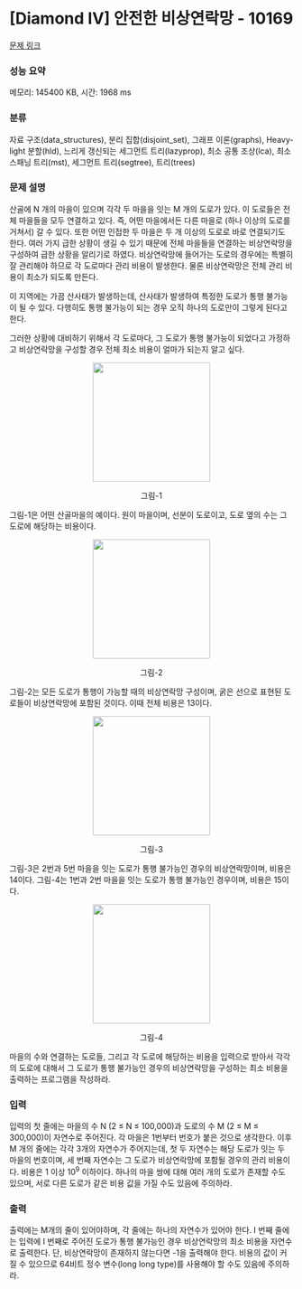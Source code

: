 # [Diamond IV] 안전한 비상연락망 - 10169 

[문제 링크](https://www.acmicpc.net/problem/10169) 

### 성능 요약

메모리: 145400 KB, 시간: 1968 ms

### 분류

자료 구조(data_structures), 분리 집합(disjoint_set), 그래프 이론(graphs), Heavy-light 분할(hld), 느리게 갱신되는 세그먼트 트리(lazyprop), 최소 공통 조상(lca), 최소 스패닝 트리(mst), 세그먼트 트리(segtree), 트리(trees)

### 문제 설명

<p>산골에 N 개의 마을이 있으며 각각 두 마을을 잇는 M 개의 도로가 있다. 이 도로들은 전체 마을들을 모두 연결하고 있다. 즉, 어떤 마을에서든 다른 마을로 (하나 이상의 도로를 거쳐서) 갈 수 있다. 또한 어떤 인접한 두 마을은 두 개 이상의 도로로 바로 연결되기도 한다. 여러 가지 급한 상황이 생길 수 있기 때문에 전체 마을들을 연결하는 비상연락망을 구성하여 급한 상황을 알리기로 하였다. 비상연락망에 들어가는 도로의 경우에는 특별히 잘 관리해야 하므로 각 도로마다 관리 비용이 발생한다. 물론 비상연락망은 전체 관리 비용이 최소가 되도록 만든다.</p>

<p>이 지역에는 가끔 산사태가 발생하는데, 산사태가 발생하여 특정한 도로가 통행 불가능이 될 수 있다. 다행히도 통행 불가능이 되는 경우 오직 하나의 도로만이 그렇게 된다고 한다. </p>

<p>그러한 상황에 대비하기 위해서 각 도로마다, 그 도로가 통행 불가능이 되었다고 가정하고 비상연락망을 구성할 경우 전체 최소 비용이 얼마가 되는지 알고 싶다.</p>

<p style="text-align: center;"><img alt="" src="https://upload.acmicpc.net/8afa3d21-e3bb-4699-8dd9-6884c55930b1/-/preview/" style="width: 208px; height: 211px;"></p>

<p style="text-align: center;">그림-1</p>

<p>그림-1은 어떤 산골마을의 예이다. 원이 마을이며, 선분이 도로이고, 도로 옆의 수는 그 도로에 해당하는 비용이다. </p>

<p style="text-align: center;"><img alt="" src="https://upload.acmicpc.net/a7d171bc-f378-461c-a2a7-30bfa190ceea/-/preview/" style="width: 208px; height: 211px;"></p>

<p style="text-align: center;">그림-2</p>

<p>그림-2는 모든 도로가 통행이 가능할 때의 비상연락망 구성이며, 굵은 선으로 표현된 도로들이 비상연락망에 포함된 것이다. 이때 전체 비용은 13이다.</p>

<p style="text-align: center;"><img alt="" src="https://upload.acmicpc.net/dc5c5037-d685-4b18-af20-35c0e062d0bc/-/preview/" style="width: 208px; height: 211px;"></p>

<p style="text-align: center;">그림-3</p>

<p>그림-3은 2번과 5번 마을을 잇는 도로가 통행 불가능인 경우의 비상연락망이며, 비용은 14이다. 그림-4는 1번과 2번 마을을 잇는 도로가 통행 불가능인 경우이며, 비용은 15이다.</p>

<p style="text-align: center;"><img alt="" src="https://upload.acmicpc.net/5af3b9cb-8b54-4fcf-81a1-374b99f8366e/-/preview/" style="width: 208px; height: 211px;"></p>

<p style="text-align: center;">그림-4</p>

<p>마을의 수와 연결하는 도로들, 그리고 각 도로에 해당하는 비용을 입력으로 받아서 각각의 도로에 대해서 그 도로가 통행 불가능인 경우의 비상연락망을 구성하는 최소 비용을 출력하는 프로그램을 작성하라.</p>

### 입력 

 <p>입력의 첫 줄에는 마을의 수 N (2 ≤ N ≤ 100,000)과 도로의 수 M (2 ≤ M ≤ 300,000)이 자연수로 주어진다. 각 마을은 1번부터 번호가 붙은 것으로 생각한다. 이후 M 개의 줄에는 각각 3개의 자연수가 주어지는데, 첫 두 자연수는 해당 도로가 잇는 두 마을의 번호이며, 세 번째 자연수는 그 도로가 비상연락망에 포함될 경우의 관리 비용이다. 비용은 1 이상 10<sup>9</sup> 이하이다. 하나의 마을 쌍에 대해 여러 개의 도로가 존재할 수도 있으며, 서로 다른 도로가 같은 비용 값을 가질 수도 있음에 주의하라.</p>

### 출력 

 <p>출력에는 M개의 줄이 있어야하며, 각 줄에는 하나의 자연수가 있어야 한다. I 번째 줄에는 입력에 I 번째로 주어진 도로가 통행 불가능인 경우 비상연락망의 최소 비용을 자연수로 출력한다. 단, 비상연락망이 존재하지 않는다면 -1을 출력해야 한다. 비용의 값이 커질 수 있으므로 64비트 정수 변수(long long type)를 사용해야 할 수도 있음에 주의하라.</p>

